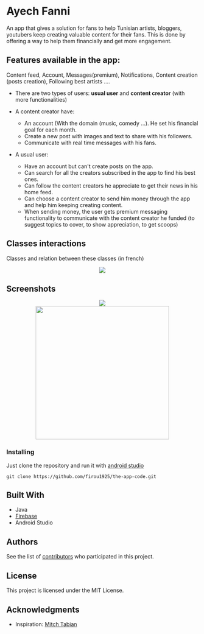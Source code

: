 # Ayech Fanni

An app that gives a solution for fans to help Tunisian artists, bloggers, youtubers keep creating valuable content for their fans. This is done by offering a way to help them financially and get more engagement.

## Features available in the app:
Content feed, Account, Messages(premium), Notifications, Content creation (posts creation), Following best artists ....

* There are two types of users: **usual user** and **content creator** (with more functionalities)
* A content creator have:
  - An account (With the domain (music, comedy ...). He set his financial goal for each month. 
  - Create a new post with images and text to share with his followers.
  - Communicate with real time messages with his fans.
  
* A usual user:
  - Have an account but can't create posts on the app.
  - Can search for all the creators subscribed in the app to find his best ones.
  - Can follow the content creators he appreciate to get their news in his home feed.
  - Can choose a content creator to send him money through the app and help him keeping creating content.
  - When sending money, the user gets premium messaging functionality to communicate with the content creator he funded (to suggest topics to cover, to show appreciation, to get scoops)

  
## Classes interactions
Classes and relation between these classes (in french)

<p align="center">
  <img src="https://i.ibb.co/FHrdZmX/Screenshot-2020-05-09-at-17-56-17.png"/>
  <br/>
</p>

## Screenshots

<p align="center">
  <img src="https://i.ibb.co/c2x0NgW/Screenshot-2020-05-09-at-18-29-35.png height="350px"/>
  <br/>
  <img src="https://i.ibb.co/gy4ddQ3/Screenshot-2020-05-09-at-18-29-45.png" height="350px"/>
  <br/>
</p>

### Installing

Just clone the repository and run it with [android studio](https://developer.android.com/studio/)

```
git clone https://github.com/firou1925/the-app-code.git
```

## Built With

* Java
* [Firebase](https://firebase.google.com/) 
* Android Studio

## Authors

See the list of [contributors](https://github.com/firou1925/the-app-code/graphs/contributors) who participated in this project.

## License

This project is licensed under the MIT License.

## Acknowledgments

* Inspiration: [Mitch Tabian](https://www.youtube.com/channel/UCoNZZLhPuuRteu02rh7bzsw)
